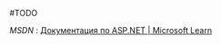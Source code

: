 #TODO

*MSDN* : [Документация по ASP.NET | Microsoft Learn](https://learn.microsoft.com/ru-ru/aspnet/core/?view=aspnetcore-8.0)

